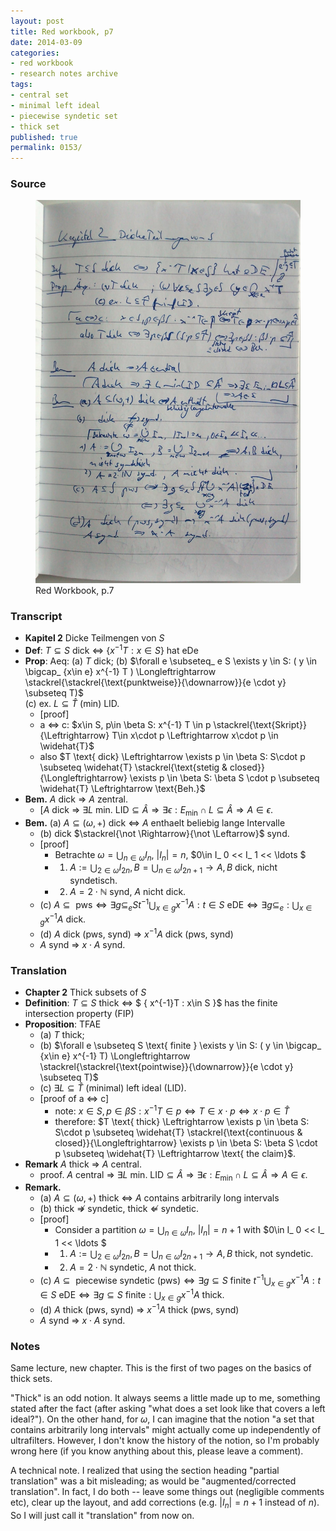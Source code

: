 ```yaml
---
layout: post
title: Red workbook, p7
date: 2014-03-09
categories:
- red workbook
- research notes archive
tags:
- central set
- minimal left ideal
- piecewise syndetic set
- thick set
published: true
permalink: 0153/
---
```


### Source

<figure>
  <a href="/assets/2014/red_workbook-p7.jpg">
    <img alt="red workbook, p7" src="/assets/2014/red_workbook-p7.jpg"/>
  </a>
  <figcaption>
    Red Workbook, p.7
  </figcaption>
</figure>

### Transcript

* **Kapitel 2** Dicke Teilmengen von $S$
* **Def**: $T\subseteq S$ dick <=> $\{ x^{-1}T : x\in S \}$ hat eDe
* **Prop**: Aeq: (a) $T$ dick; (b) $\forall e \subseteq_ e S \exists y \in S: ( y \in \bigcap_ {x\in e} x^{-1} T ) \Longleftrightarrow \stackrel{\stackrel{\text{punktweise}}{\downarrow}}{e \cdot y} \subseteq T)$  
     (c) ex. $L \subseteq \widehat{T}$ (min) LID.
    * [proof]
    * a <=> c: $x\in S, p\in \beta S: x^{-1} T \in p \stackrel{\text{Skript}}{\Leftrightarrow} T\in x\cdot p \Leftrightarrow x\cdot p \in \widehat{T}$
    * also $T \text{ dick} \Leftrightarrow \exists p \in \beta S: S\cdot p \subseteq \widehat{T} \stackrel{\text{stetig & closed}}{\Longleftrightarrow} \exists p \in \beta S: \beta S \cdot p \subseteq \widehat{T} \Leftrightarrow \text{Beh.}$
* **Bem.** $A$ dick => $A$ zentral.
    * [$A$ dick => $\exists L \text{ min. LID} \subseteq \widehat{A} \Rightarrow \exists \epsilon: E_ \min \cap L \subseteq \widehat{A} \Rightarrow A \in \epsilon$.
* **Bem.** (a) $A \subseteq (\omega, +)$ dick <=> $A$ enthaelt beliebig lange Intervalle
    * (b) dick $\stackrel{\not \Rightarrow}{\not \Leftarrow}$ synd.
    * [proof]
        * Betrachte $\omega = \bigcup_ {n \in \omega} I_ n$, $\left\vert I_ n\right\vert  = n$, $0\in I_ 0 << I_ 1 << \ldots $
        * 1) $A := \bigcup_ {2 \in \omega} I_ {2n}, B = \bigcup_ {n\in \omega} I_ {2n+1} \rightarrow A, B$ dick, nicht syndetisch.
        * 2) $A = 2 \cdot \mathbb{N}$ synd, $A$ nicht dick.
    * (c) $A \subseteq \text{ pws} \Leftrightarrow \exists g \subseteq_ e S { t^{-1} \bigcup_ {x \in g} x^{-1}A : t \in S} \text{ eDE} \Leftrightarrow \exists g \subseteq_ e : \bigcup_ {x \in g} x^{-1}A \text{ dick.}$
    * (d) $A$ dick (pws, synd) => $x^{-1} A$ dick (pws, synd)
    * $A$ synd => $x\cdot A$ synd.

### Translation

* **Chapter 2** Thick subsets of $S$
* **Definition**: $T\subseteq S$ thick <=> $ \{ x^{-1}T : x\in S \}$ has the finite intersection property (FIP)
* **Proposition**: TFAE
    * (a) $T$ thick;
    * (b) $\forall e \subseteq S \text{ finite } \exists y \in S: ( y \in \bigcap_ {x\in e} x^{-1} T) \Longleftrightarrow \stackrel{\stackrel{\text{pointwise}}{\downarrow}}{e \cdot y} \subseteq T)$
    * (c) $\exists L \subseteq \widehat{T}$ (minimal) left ideal (LID).
    * [proof of a <=> c]
        * note: $x\in S, p\in \beta S: x^{-1} T \in p \Leftrightarrow T\in x\cdot p \Leftrightarrow x\cdot p \in \widehat{T}$
        * therefore: $T \text{ thick} \Leftrightarrow \exists p \in \beta S: S\cdot p \subseteq \widehat{T} \stackrel{\text{continuous & closed}}{\Longleftrightarrow} \exists p \in \beta S: \beta S \cdot p \subseteq \widehat{T} \Leftrightarrow \text{ the claim}$.
* **Remark** $A$ thick => $A$ central.
    * proof. $A$ central => $\exists L \text{ min. LID} \subseteq \widehat{A} \Rightarrow \exists \epsilon: E_ \min \cap L \subseteq \widehat{A} \Rightarrow A \in \epsilon$.
* **Remark.**
    * (a) $A \subseteq (\omega, +)$ thick <=> $A$ contains arbitrarily long intervals
    * (b) thick $\not \Rightarrow$ syndetic, thick $\not \Leftarrow$ syndetic.
    * [proof]
        * Consider a partition $\omega = \bigcup_ {n \in \omega} I_ n$, $\vert I_ n\vert  = n+1$ with $0\in I_ 0 << I_ 1 << \ldots $
        * 1) $A := \bigcup_ {2 \in \omega} I_ {2n}, B = \bigcup_ {n\in \omega} I_ {2n+1} \rightarrow A, B$ thick, not syndetic.
        * 2) $A = 2 \cdot \mathbb{N}$ syndetic, $A$ not thick.
    * (c) $A \subseteq \text{ piecewise syndetic (pws)} \Leftrightarrow \exists g \subseteq S \text{ finite } { t^{-1} \bigcup_ {x \in g} x^{-1}A : t \in S} \text{ eDE} \Leftrightarrow \exists g \subseteq S \text{ finite} : \bigcup_ {x \in g} x^{-1}A \text{ thick.}$
    * (d) $A$ thick (pws, synd) => $x^{-1} A$ thick (pws, synd)
    * $A$ synd => $x\cdot A$ synd.

### Notes

Same lecture, new chapter. This is the first of two pages on the basics of thick sets.

"Thick" is an odd notion. It always seems a little made up to me, something stated after the fact (after asking "what does a set look like that covers a left ideal?"). On the other hand, for $\omega$, I can imagine that the notion "a set that contains arbitrarily long intervals" might actually come up independently of ultrafilters. However, I don't know the history of the notion, so I'm probably wrong here (if you know anything about this, please leave a comment).

A technical note. I realized that using the section heading "partial translation" was a bit misleading; as would be "augmented/corrected translation". In fact, I do both -- leave some things out (negligible comments etc), clear up the layout, and add corrections (e.g. $\vert I_ n\vert  = n+1$ instead of $n$). So I will just call it "translation" from now on.
